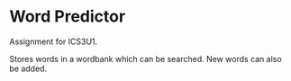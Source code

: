 <h1>Word Predictor</h1>

<p>Assignment for ICS3U1.</p>
Stores words in a wordbank which can be searched. New words can also be added.
